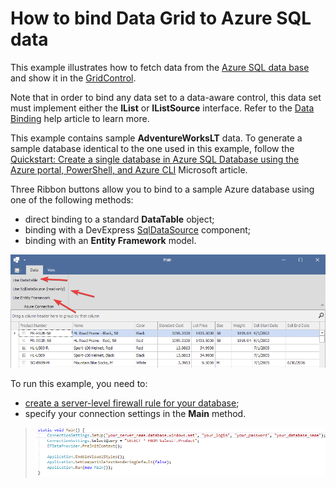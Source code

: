 # How to bind Data Grid to Azure SQL data


This example illustrates how to fetch data from the [Azure SQL data base](https://azure.microsoft.com/en-us/services/sql-database/) and show it in the [GridControl](https://docs.devexpress.com/WindowsForms/DevExpress.XtraGrid.GridControl).

Note that in order to bind any data set to a data-aware control, this data set must implement either the **IList** or **IListSource** interface. Refer to the [Data Binding](https://docs.devexpress.com/WindowsForms/634/controls-and-libraries/data-grid/data-binding) help article to learn more.

This example contains sample **AdventureWorksLT** data. To generate a sample database identical to the one used in this example, follow the [Quickstart: Create a single database in Azure SQL Database using the Azure portal, PowerShell, and Azure CLI](https://docs.microsoft.com/en-us/azure/sql-database/sql-database-single-database-get-started?tabs=azure-portal) Microsoft article.

Three Ribbon buttons allow you to bind to a sample Azure database using one of the following methods:

* direct binding to a standard **DataTable** object;
* binding with a DevExpress [SqlDataSource](https://docs.devexpress.com/CoreLibraries/DevExpress.DataAccess.Sql.SqlDataSource) component;
* binding with an **Entity Framework** model.

![alt text](grid.png)

To run this example, you need to:
* [create a server-level firewall rule for your database](https://docs.microsoft.com/en-us/azure/sql-database/sql-database-server-level-firewall-rule);
* specify your connection settings in the **Main** method.
> ![alt text](code.png)

